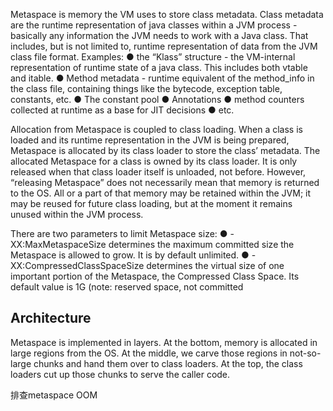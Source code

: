 



Metaspace is memory the VM uses to store class metadata.
Class metadata are the runtime representation of java classes within a JVM process - basically any information the JVM needs to work with a Java class. That includes, but is not limited to, runtime representation of data from the JVM class file format.
Examples:
● the “Klass” structure - the VM-internal representation of runtime state of a java class. This includes both vtable and itable.
● Method metadata - runtime equivalent of the method_info in the class file, containing things like the bytecode, exception table, constants, etc.
● The constant pool
● Annotations
● method counters collected at runtime as a base for JIT decisions
● etc.




Allocation from Metaspace is coupled to class loading. When a class is loaded and its runtime representation in the JVM is being prepared, Metaspace is allocated by its class loader to store the class’ metadata.
The allocated Metaspace for a class is owned by its class loader. It is only released when that class loader itself is unloaded, not before.
However, “releasing Metaspace” does not necessarily mean that memory is returned to the OS.
All or a part of that memory may be retained within the JVM; it may be reused for future class loading, but at the moment it remains unused within the JVM process.



There are two parameters to limit Metaspace size:
● -XX:MaxMetaspaceSize determines the maximum committed size the Metaspace is allowed to grow. It is by default unlimited.
● -XX:CompressedClassSpaceSize determines the virtual size of one important portion of the Metaspace, the Compressed Class Space. Its default value is 1G (note: reserved space, not committed



## Architecture

Metaspace is implemented in layers.
At the bottom, memory is allocated in large regions from the OS. At the middle, we carve those regions in not-so-large chunks and hand them over to class loaders. At the top, the class loaders cut up those chunks to serve the caller code.



排查metaspace OOM








